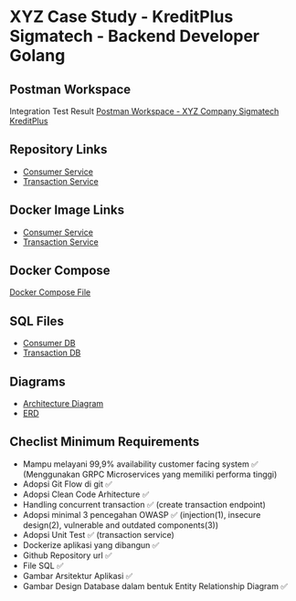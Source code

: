 # XYZ Case Study - KreditPlus Sigmatech - Backend Developer Golang

## Postman Workspace
Integration Test Result
[Postman Workspace - XYZ Company Sigmatech KreditPlus](https://www.postman.com/speeding-crater-449499/workspace/xyz-company-sigmatech-kreditplus)

## Repository Links
- [Consumer Service](https://github.com/sekarmk03/xyz-consumer-service)
- [Transaction Service](https://github.com/sekarmk03/xyz-transaction-service)

## Docker Image Links
- [Consumer Service](sekarmk03/xyz-consumer-service:latest)
- [Transaction Service](sekarmk03/xyz-transaction-service:latest)

## Docker Compose
[Docker Compose File](https://github.com/sekarmk03/sekarmk03-xyz-sigmatech-kreditplus-test/tree/master/compose-microservices)

## SQL Files
- [Consumer DB](https://github.com/sekarmk03/sekarmk03-xyz-sigmatech-kreditplus-test/blob/master/sql/xyz_consumer_management.sql)
- [Transaction DB](https://github.com/sekarmk03/sekarmk03-xyz-sigmatech-kreditplus-test/blob/master/sql/xyz_transaction_management.sql)

## Diagrams
- [Architecture Diagram](https://github.com/sekarmk03/sekarmk03-xyz-sigmatech-kreditplus-test/blob/master/Architecture%20Diagram%201%20-%20XYZ%20Company.png)
- [ERD](https://github.com/sekarmk03/sekarmk03-xyz-sigmatech-kreditplus-test/blob/master/ERD%201%20-%20XYZ%20Company.png)

## Checlist Minimum Requirements
- Mampu melayani 99,9% availability customer facing system ✅ (Menggunakan GRPC Microservices yang memiliki performa tinggi)
- Adopsi Git Flow di git ✅
- Adopsi Clean Code Arhitecture ✅
- Handling concurrent transaction ✅ (create transaction endpoint)
- Adopsi minimal 3 pencegahan OWASP ✅ (injection(1), insecure design(2), vulnerable and outdated components(3))
- Adopsi Unit Test ✅ (transaction service)
- Dockerize aplikasi yang dibangun ✅
- Github Repository url ✅
- File SQL ✅
- Gambar Arsitektur Aplikasi ✅
- Gambar Design Database dalam bentuk Entity Relationship Diagram ✅
